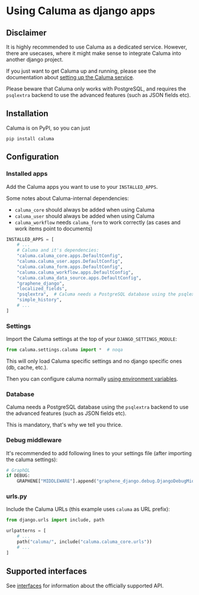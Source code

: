 # Using Caluma as django apps

## Disclaimer

It is highly recommended to use Caluma as a dedicated service. However, there are usecases, where
it might make sense to integrate Caluma into another django project.

If you just want to get Caluma up and running, please see the documentation about [setting up
the Caluma service](configuration.md).

Please beware that Caluma only works with PostgreSQL, and requires the `psqlextra`
backend to use the advanced features (such as JSON fields etc).

## Installation

Caluma is on PyPI, so you can just

```shell
pip install caluma
```


## Configuration

### Installed apps

Add the Caluma apps you want to use to your `INSTALLED_APPS`.

Some notes about Caluma-internal dependencies:

* `caluma_core` should always be added when using Caluma
* `caluma_user` should always be added when using Caluma
* `caluma_workflow` needs `caluma_form` to work correctly (as cases and work items point to documents)

```python
INSTALLED_APPS = [
    # ...
    # Caluma and it's dependencies:
    "caluma.caluma_core.apps.DefaultConfig",
    "caluma.caluma_user.apps.DefaultConfig",
    "caluma.caluma_form.apps.DefaultConfig",
    "caluma.caluma_workflow.apps.DefaultConfig",
    "caluma.caluma_data_source.apps.DefaultConfig",
    "graphene_django",
    "localized_fields",
    "psqlextra",  # Caluma needs a PostgreSQL database using the psqlextra backend
    "simple_history",
    # ...
]
```

### Settings

Import the Caluma settings at the top of your `DJANGO_SETTINGS_MODULE`:

```python
from caluma.settings.caluma import *  # noqa
```

This will only load Caluma specific settings and no django specific ones (db, cache, etc.).

Then you can configure caluma normally [using environment variables](configuration.md).


### Database

Caluma needs a PostgreSQL database using the `psqlextra` backend to use the advanced
features (such as JSON fields etc).

This is mandatory, that's why we tell you thrice.

### Debug middleware

It's recommended to add following lines to your settings file (after importing the caluma settings):

```python
# GraphQL
if DEBUG:
    GRAPHENE["MIDDLEWARE"].append("graphene_django.debug.DjangoDebugMiddleware")
```


### urls.py

Include the Caluma URLs (this example uses `caluma` as URL prefix):

```python
from django.urls import include, path

urlpatterns = [
    # ...
    path("caluma/", include("caluma.caluma_core.urls"))
    # ...
]
```


## Supported interfaces

See [interfaces](interfaces.md) for information about the officially supported API.

